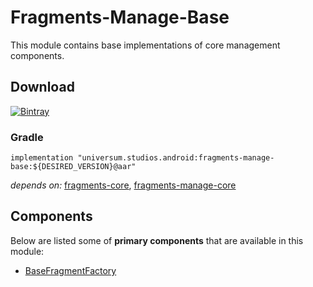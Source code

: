 Fragments-Manage-Base
===============

This module contains base implementations of core management components.

## Download ##
[![Bintray](https://api.bintray.com/packages/universum-studios/android/universum.studios.android%3Afragments/images/download.svg)](https://bintray.com/universum-studios/android/universum.studios.android%3Afragments/_latestVersion)

### Gradle ###

    implementation "universum.studios.android:fragments-manage-base:${DESIRED_VERSION}@aar"

_depends on:_
[fragments-core](https://github.com/universum-studios/android_fragments/tree/master/library-core),
[fragments-manage-core](https://github.com/universum-studios/android_fragments/tree/master/library-manage-core)

## Components ##

Below are listed some of **primary components** that are available in this module:

- [BaseFragmentFactory](https://github.com/universum-studios/android_fragments/tree/master/library-manage-base/src/main/java/universum/studios/android/fragment/manage/BaseFragmentFactory.java)
